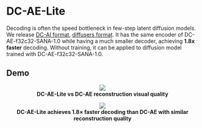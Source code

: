 # DC-AE-Lite
Decoding is often the speed bottleneck in few-step latent diffusion models. We release [DC-AI format](https://huggingface.co/dc-ai/dc-ae-lite-f32c32), [diffusers format](https://huggingface.co/dc-ai/dc-ae-lite-f32c32-diffusers). It has the same encoder of DC-AE-f32c32-SANA-1.0 while having a much smaller decoder, achieving **1.8x faster** decoding. Without training, it can be applied to diffusion model trained with DC-AE-f32c32-SANA-1.0.

## Demo
<p align="center">
  <img src="https://huggingface.co/strangerTHU/dc-ae-lite-figures/resolve/main/combined.gif"><br>
  <b> DC-AE-Lite vs DC-AE reconstruction visual quality </b>
</p>

<p align="center">
  <img src="https://huggingface.co/strangerTHU/dc-ae-lite-figures/resolve/main/dc-ae-lite.jpg"><br>
  <b> DC-AE-Lite achieves 1.8× faster decoding than DC-AE with similar reconstruction quality </b>
</p>